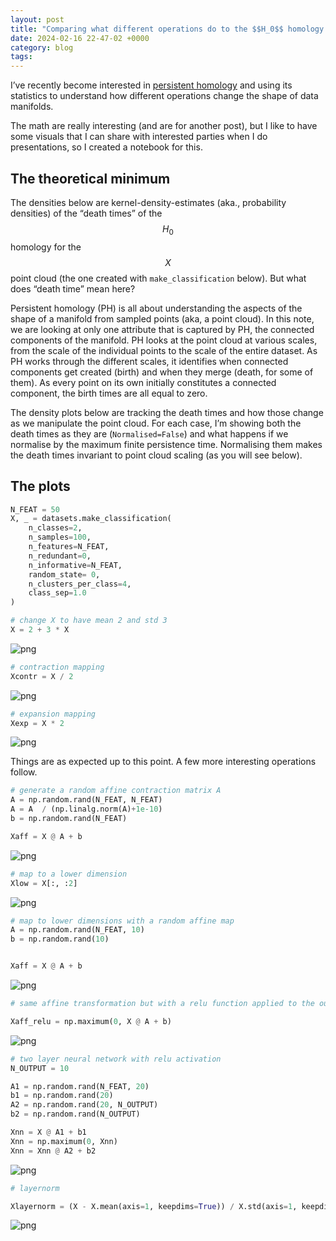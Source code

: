 ```yaml
---
layout: post
title: "Comparing what different operations do to the $$H_0$$ homology of a point cloud."
date: 2024-02-16 22-47-02 +0000
category: blog
tags: 
---
```




I’ve recently become interested in [persistent homology](https://jeremykun.com/2013/04/03/homology-theory-a-primer/) and using its statistics to understand how different operations change the shape of data manifolds.

The math are really interesting (and are for another post), but I like to have some visuals that I can share with interested parties when I do presentations, so I created a notebook for this.

## The theoretical minimum

The densities below are kernel-density-estimates (aka., probability densities) of the “death times” of the $$H_0$$ homology for the $$X$$ point cloud (the one created with `make_classification` below). But what does “death time” mean here?

Persistent homology (PH) is all about understanding the aspects of the shape of a manifold from sampled points (aka, a point cloud). In this note, we are looking at only one attribute that is captured by PH, the connected components of the manifold. PH looks at the point cloud at various scales, from the scale of the individual points to the scale of the entire dataset. As PH works through the different scales, it identifies when connected components get created (birth) and when they merge (death, for some of them). As every point on its own initially constitutes a connected component, the birth times are all equal to zero.

The density plots below are tracking the death times and how those change as we manipulate the point cloud. For each case, I’m showing both the death times as they are (`Normalised=False`) and what happens if we normalise by the maximum finite persistence time. Normalising them makes the death times invariant to point cloud scaling (as you will see below).

## The plots

```python
N_FEAT = 50
X, _ = datasets.make_classification(
    n_classes=2,
    n_samples=100,
    n_features=N_FEAT,
    n_redundant=0,
    n_informative=N_FEAT,
    random_state= 0,
    n_clusters_per_class=4,
    class_sep=1.0
)

# change X to have mean 2 and std 3
X = 2 + 3 * X
```

![png](http://kgourgou.me/assets/output_files/output_3_0.png)

```python
# contraction mapping
Xcontr = X / 2
```

![png](http://kgourgou.me/assets/output_files/output_4_0.png)

```python
# expansion mapping
Xexp = X * 2
```

![png](http://kgourgou.me/assets/output_files/output_5_0.png)

Things are as expected up to this point. A few more interesting operations follow.

```python
# generate a random affine contraction matrix A
A = np.random.rand(N_FEAT, N_FEAT)
A = A  / (np.linalg.norm(A)+1e-10)
b = np.random.rand(N_FEAT)

Xaff = X @ A + b
```

![png](http://kgourgou.me/assets/output_files/output_6_1.png)

```python
# map to a lower dimension
Xlow = X[:, :2]
```

![png](http://kgourgou.me/assets/output_files/output_7_0.png)

```python
# map to lower dimensions with a random affine map
A = np.random.rand(N_FEAT, 10)
b = np.random.rand(10)


Xaff = X @ A + b
```

![png](http://kgourgou.me/assets/output_files/output_8_1.png)

```python
# same affine transformation but with a relu function applied to the output

Xaff_relu = np.maximum(0, X @ A + b)
```

![png](http://kgourgou.me/assets/output_files/output_9_0.png)

```python
# two layer neural network with relu activation
N_OUTPUT = 10

A1 = np.random.rand(N_FEAT, 20)
b1 = np.random.rand(20)
A2 = np.random.rand(20, N_OUTPUT)
b2 = np.random.rand(N_OUTPUT)

Xnn = X @ A1 + b1
Xnn = np.maximum(0, Xnn)
Xnn = Xnn @ A2 + b2

```

![png](http://kgourgou.me/assets/output_files/output_10_1.png)

```python
# layernorm

Xlayernorm = (X - X.mean(axis=1, keepdims=True)) / X.std(axis=1, keepdims=True)

```

![png](http://kgourgou.me/assets/output_files/output_11_0.png)
